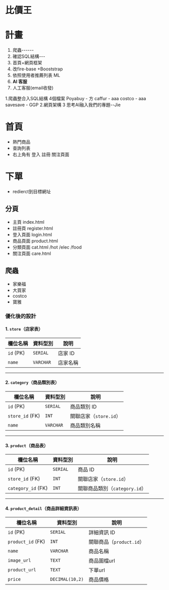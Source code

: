 # 比價王

# 計畫
1. 爬蟲------
2. 確認SQL結構---
3. 首頁+網頁框架 
4. 改fire-base +Booststrap
5. 依照使用者推薦列表 ML
6. **AI 客服**   
7.  人工客服(email收發)

1.爬蟲整合入SQL結構 4個檔案
Poyabuy - 方
caffur - aaa
costco - aaa
savesave - GGP
2.網頁架構
3 思考AI融入我們的專題--Jie


# 首頁
* 熱門商品
* 查詢列表
* 右上角有 登入 註冊 關注頁面

# 下單
* redierct到目標網址

## 分頁
* 主頁 index.html
* 註冊頁 register.html
* 登入頁面 login.html
* 商品頁面 product.html
* 分類頁面 cat.html /hot /elec /food
* 關注頁面 care.html

## 爬蟲
* 家樂福
* 大買家
* costco
* 寶雅

### **優化後的設計**
#### **1. `store`（店家表）**
| 欄位名稱 | 資料型別  | 說明 |
|---------|--------|----|
| `id` (PK) | `SERIAL` | 店家 ID |
| `name` | `VARCHAR` | 店家名稱 |


---

#### **2. `category`（商品類別表）**
| 欄位名稱 | 資料型別 | 說明 |
|---------|------|----|
| `id` (PK) | `SERIAL` | 商品類別 ID |
| `store_id` (FK) | `INT` | 關聯店家（`store.id`） |
| `name` | `VARCHAR` | 商品類別名稱 |

---

#### **3. `product`（商品表）**
| 欄位名稱 | 資料型別 | 說明 |
|---------|------|----|
| `id` (PK) | `SERIAL` | 商品 ID |
| `store_id` (FK) | `INT` | 關聯店家（`store.id`） |
| `category_id` (FK) | `INT` | 關聯商品類別（`category.id`） |


---

#### **4. `product_detail`（商品詳細資訊表）**
| 欄位名稱 | 資料型別 | 說明 |
|---------|------|----|
| `id` (PK) | `SERIAL` | 詳細資訊 ID |
| `product_id` (FK) | `INT` | 關聯商品（`product.id`） |
| `name` | `VARCHAR` | 商品名稱 |
| `image_url` | `TEXT` | 商品圖檔url |
| `product_url` | `TEXT` | 下單url |
| `price` | `DECIMAL(10,2)` | 商品價格 |



